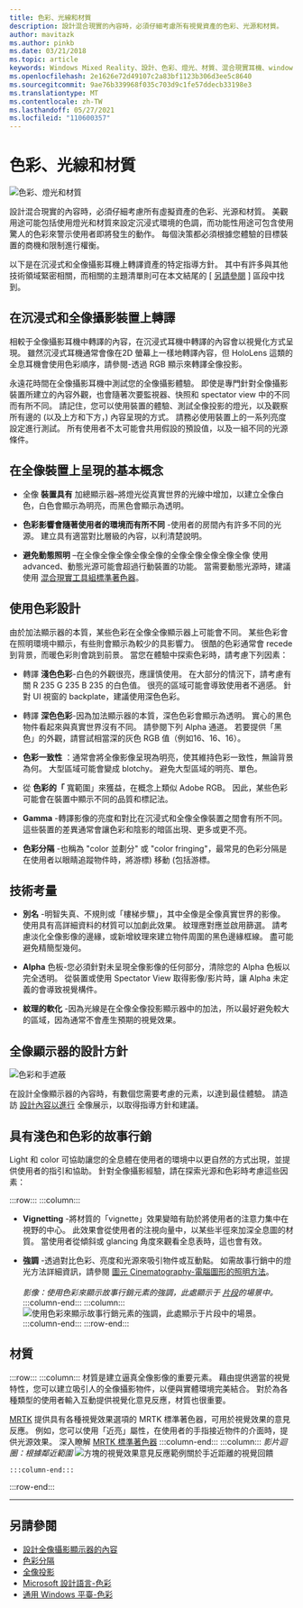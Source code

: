 ```yaml
---
title: 色彩、光線和材質
description: 設計混合現實的內容時，必須仔細考慮所有視覺資產的色彩、光源和材質。
author: mavitazk
ms.author: pinkb
ms.date: 03/21/2018
ms.topic: article
keywords: Windows Mixed Reality、設計、色彩、燈光、材質、混合現實耳機、windows Mixed reality 耳機、虛擬實境耳機、HoloLens、MRTK、混合現實工具組
ms.openlocfilehash: 2e1626e72d49107c2a83bf1123b306d3ee5c8640
ms.sourcegitcommit: 9ae76b339968f035c703d9c1fe57ddecb33198e3
ms.translationtype: MT
ms.contentlocale: zh-TW
ms.lasthandoff: 05/27/2021
ms.locfileid: "110600357"
---
```

# <a name="color-light-and-materials"></a>色彩、光線和材質

![色彩、燈光和材質](images/RemoteRendering.jpg)

設計混合現實的內容時，必須仔細考慮所有虛擬資產的色彩、光源和材質。 美觀用途可能包括使用燈光和材質來設定沉浸式環境的色調，而功能性用途可包含使用驚人的色彩來警示使用者即將發生的動作。 每個決策都必須根據您體驗的目標裝置的商機和限制進行權衡。

以下是在沉浸式和全像攝影耳機上轉譯資產的特定指導方針。 其中有許多與其他技術領域緊密相關，而相關的主題清單則可在本文結尾的 [ [另請參閱](color-light-and-materials.md#see-also) ] 區段中找到。

## <a name="rendering-on-immersive-vs-holographic-devices"></a>在沉浸式和全像攝影裝置上轉譯

相較于全像攝影耳機中轉譯的內容，在沉浸式耳機中轉譯的內容會以視覺化方式呈現。 雖然沉浸式耳機通常會像在2D 螢幕上一樣地轉譯內容，但 HoloLens 這類的全息耳機會使用色彩順序，請參閱-透過 RGB 顯示來轉譯全像投影。

永遠花時間在全像攝影耳機中測試您的全像攝影體驗。 即使是專門針對全像攝影裝置所建立的內容外觀，也會隨著次要監視器、快照和 spectator view 中的不同而有所不同。 請記住，您可以使用裝置的體驗、測試全像投影的燈光，以及觀察所有邊的 (以及上方和下方，) 內容呈現的方式。 請務必使用裝置上的一系列亮度設定進行測試。 所有使用者不太可能會共用假設的預設值，以及一組不同的光源條件。

## <a name="fundamentals-of-rendering-on-holographic-devices"></a>在全像裝置上呈現的基本概念

* 全像 **裝置具有** 加總顯示器–將燈光從真實世界的光線中增加，以建立全像白色，白色會顯示為明亮，而黑色會顯示為透明。

* **色彩影響會隨著使用者的環境而有所不同** -使用者的房間內有許多不同的光源。 建立具有適當對比層級的內容，以利清楚說明。

* **避免動態照明** –在全像全像全像全像全像的全像全像全像全像全像 使用 advanced、動態光源可能會超過行動裝置的功能。 當需要動態光源時，建議使用 [混合現實工具組標準著色器](https://github.com/microsoft/MixedRealityToolkit-Unity/blob/mrtk_release/Documentation/README_MRTKStandardShader.md)。 

## <a name="designing-with-color"></a>使用色彩設計

由於加法顯示器的本質，某些色彩在全像全像顯示器上可能會不同。 某些色彩會在照明環境中顯示，有些則會顯示為較少的具影響力。 很酷的色彩通常會 recede 到背景，而暖色彩則會跳到前景。 當您在體驗中探索色彩時，請考慮下列因素：

* 轉譯 **淺色色彩**-白色的外觀很亮，應謹慎使用。 在大部分的情況下，請考慮有關 R 235 G 235 B 235 的白色值。 很亮的區域可能會導致使用者不適感。 針對 UI 視窗的 backplate，建議使用深色色彩。

* 轉譯 **深色色彩**-因為加法顯示器的本質，深色色彩會顯示為透明。 實心的黑色物件看起來與真實世界沒有不同。 請參閱下列 Alpha 通道。 若要提供「黑色」的外觀，請嘗試相當深的灰色 RGB 值（例如16、16、16）。

* **色彩一致性** ：通常會將全像影像呈現為明亮，使其維持色彩一致性，無論背景為何。 大型區域可能會變成 blotchy。 避免大型區域的明亮、單色。

* 從 **色彩的「** 寬範圍」來獲益，在概念上類似 Adobe RGB。 因此，某些色彩可能會在裝置中顯示不同的品質和標記法。

* **Gamma** -轉譯影像的亮度和對比在沉浸式和全像全像裝置之間會有所不同。 這些裝置的差異通常會讓色彩和陰影的暗區出現、更多或更不亮。

* **色彩分隔** -也稱為 "color 並劃分" 或 "color fringing"，最常見的色彩分隔是在使用者以眼睛追蹤物件時，將游標) 移動 (包括游標。

## <a name="technical-considerations"></a>技術考量

* **別名** -明智失真、不規則或「樓梯步驟」，其中全像是全像真實世界的影像。 使用具有高詳細資料的材質可以加劇此效果。 紋理應對應並啟用篩選。 請考慮淡化全像影像的邊緣，或新增紋理來建立物件周圍的黑色邊緣框線。 盡可能避免精簡型幾何。

* **Alpha** 色板-您必須針對未呈現全像影像的任何部分，清除您的 Alpha 色板以完全透明。 從裝置或使用 Spectator View 取得影像/影片時，讓 Alpha 未定義的會導致視覺構件。

* **紋理的軟化** -因為光線是在全像全像投影顯示器中的加法，所以最好避免較大的區域，因為通常不會產生預期的視覺效果。

## <a name="design-guidelines-for-holographic-display"></a>全像顯示器的設計方針

![色彩和手遮蔽](images/color_handocclusion.jpg)

在設計全像顯示器的內容時，有數個您需要考慮的元素，以達到最佳體驗。 請造訪 [設計內容以進行](designing-content-for-holographic-display.md) 全像展示，以取得指導方針和建議。

## <a name="storytelling-with-light-and-color"></a>具有淺色和色彩的故事行銷

Light 和 color 可協助讓您的全息體在使用者的環境中以更自然的方式出現，並提供使用者的指引和協助。 針對全像攝影經驗，請在探索光源和色彩時考慮這些因素：

:::row:::
    :::column:::
* **Vignetting** -將材質的「vignette」效果變暗有助於將使用者的注意力集中在視野的中心。 此效果會從使用者的注視向量中，以某些半徑來加深全息圖的材質。 當使用者從傾斜或 glancing 角度來觀看全息表時，這也會有效。

* **強調** -透過對比色彩、亮度和光源來吸引物件或互動點。 如需故事行銷中的燈光方法詳細資訊，請參閱 [圖元 Cinematography-電腦圖形的照明方法](http://media.siggraph.org/education/cgsource/Archive/ConfereceCourses/S96/course30.pdf)。<br>
        <br>
        *影像：使用色彩來顯示故事行銷元素的強調，此處顯示于 [片段](https://www.microsoft.com/p/fragments/9nblggh5ggm8)的場景中。*
    :::column-end:::
        :::column:::
        ![使用色彩來顯示故事行銷元素的強調，此處顯示于片段中的場景。](images/640px-fragments.jpg)<br>
    :::column-end:::
:::row-end:::

## <a name="materials"></a>材質

:::row:::
    :::column:::
材質是建立逼真全像影像的重要元素。 藉由提供適當的視覺特性，您可以建立吸引人的全像攝影物件，以便與實體環境完美結合。 對於為各種類型的使用者輸入互動提供視覺化意見反應，材質也很重要。  

[MRTK](https://github.com/Microsoft/MixedRealityToolkit-Unity) 提供具有各種視覺效果選項的 MRTK 標準著色器，可用於視覺效果的意見反應。 例如，您可以使用「近亮」屬性，在使用者的手指接近物件的介面時，提供光源效果。 深入瞭解 [MRTK 標準著色器](/windows/mixed-reality/mrtk-unity/features/rendering/mrtk-standard-shader)
    :::column-end:::
        :::column:::
    *影片迴圈：根據鄰近範圍* 
     ![ 方塊的視覺效果意見反應範例關於手近距離的視覺回饋](images/HoloLens2_Proximity.gif)

    :::column-end:::
:::row-end:::
<br>

---

## <a name="see-also"></a>另請參閱
* [設計全像攝影顯示器的內容](designing-content-for-holographic-display.md)
* [色彩分隔](../develop/platform-capabilities-and-apis/hologram-stability.md#color-separation)
* [全像投影](../discover/hologram.md)
* [Microsoft 設計語言-色彩](https://www.microsoft.com/design/color)
* [通用 Windows 平臺-色彩](/windows/uwp/style/color)